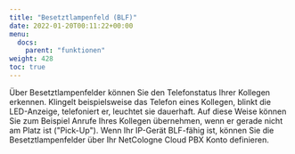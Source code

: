 ```yaml
---
title: "Besetztlampenfeld (BLF)"
date: 2022-01-20T00:11:22+00:00
menu:
  docs:
    parent: "funktionen"
weight: 428
toc: true
---
```


Über Besetztlampenfelder können Sie den Telefonstatus Ihrer Kollegen erkennen. Klingelt beispielsweise das Telefon eines Kollegen, blinkt die LED-Anzeige, telefoniert er, leuchtet sie dauerhaft. Auf diese Weise können Sie zum Beispiel Anrufe Ihres Kollegen übernehmen, wenn er gerade nicht am Platz ist ("Pick-Up"). Wenn Ihr IP-Gerät BLF-fähig ist, können Sie die Besetztlampenfelder über Ihr NetCologne Cloud PBX Konto definieren.

